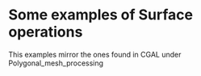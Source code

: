 # Some examples of Surface operations

This examples mirror the ones found in CGAL under Polygonal_mesh_processing
